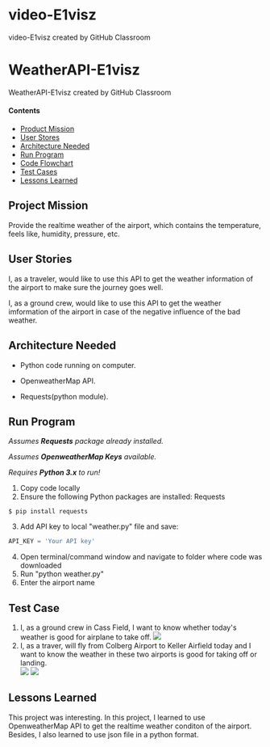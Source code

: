 # video-E1visz
video-E1visz created by GitHub Classroom

# WeatherAPI-E1visz
WeatherAPI-E1visz created by GitHub Classroom

#### Contents

* [Product Mission](#product-mission)
* [User Stores](#user-stories)
* [Architecture Needed](#architecture-needed)
* [Run Program](#run-program)
* [Code Flowchart](#code-flowchart)
* [Test Cases](#test-cases)
* [Lessons Learned](#lessons-learned)

<a name="product-mission"/>

## Project Mission

Provide the realtime weather of the airport, which contains the temperature, feels like, humidity, pressure, etc.

<a name="user-stories"/>

## User Stories

I, as a traveler, would like to use this API to get the weather information of the airport to make sure the journey goes well.   

I, as a ground crew, would like to use this API to get the weather imformation of the airport in case of the negative influence of the bad weather.  

<a name="architecture-needed"/>

## Architecture Needed

* Python code running on computer.    

* OpenweatherMap API.  

* Requests(python module).

<a name="run-program"/>

## Run Program

*Assumes __Requests__ package already installed.*

*Assumes __OpenweatherMap Keys__ available.*

*Requires __Python 3.x__ to run!*

1. Copy code locally
2. Ensure the following Python packages are installed: Requests
  ```Python
  $ pip install requests
  ```
3. Add API key to local "weather.py" file and save:  
  ```Python
  API_KEY = 'Your API key'
  ```
4. Open terminal/command window and navigate to folder where code was downloaded
5. Run "python weather.py"
7. Enter the airport name

<a name="test-cases"/>

## Test Case

1. I, as a ground crew in Cass Field, I want to know whether today's weather is good for airplane to take off.
            <img src="img/result.png">         
2. I, as a traver, will fly from Colberg Airport to Keller Airfield today and I want to know the weather in these two airports is good for taking off or landing.   
            <img src="img/first.png">
            <img src="img/second.png">

<a name="lessons-learned"/>

## Lessons Learned

This project was interesting. In this project, I learned to use OpenweatherMap API to get the realtime weather conditon of the airport. Besides, I also learned to use json file in a python format.
